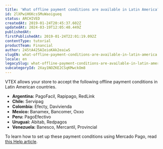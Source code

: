 ```yaml
---
title: 'What offline payment conditions are available in Latin America?'
id: 2lXPwiH6KcsSMuWaoigueq
status: ARCHIVED
createdAt: 2019-01-24T20:45:37.602Z
updatedAt: 2024-03-19T12:05:40.449Z
publishedAt: 
firstPublishedAt: 2019-01-24T22:01:19.092Z
contentType: tutorial
productTeam: Financial
author: 245tA425AIeioKAk2eaiwS
slugEN: what-offline-payment-conditions-are-available-in-latin-america
locale: en
legacySlug: what-offline-payment-conditions-are-available-in-latin-america
subcategoryId: 2Xay1NOZKE2CSqKMwckOm8
---
```


VTEX allows your store to accept the following offline payment conditions in Latin American countries.

- __Argentina:__ PagoFacil, Rapipago, RedLink
- __Chile:__ Servipag
- __Colombia:__ Efecty, Davivienda
- __Mexico:__ Banamex, Bancomer, Oxxo
- __Peru:__ PagoEfectivo
- __Uruguai:__ Abitab, Redpagos
- __Venezuela:__ Banesco, Mercantil, Provincial

To learn how to set up these payment conditions using Mercado Pago, read [this Help article](/en/tutorial/setting-up-offline-payment-conditions-using-mercadopago).
